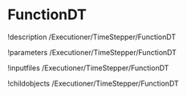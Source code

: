 <!-- MOOSE Documentation Stub: Remove this when content is added. -->

# FunctionDT
!description /Executioner/TimeStepper/FunctionDT

!parameters /Executioner/TimeStepper/FunctionDT

!inputfiles /Executioner/TimeStepper/FunctionDT

!childobjects /Executioner/TimeStepper/FunctionDT
